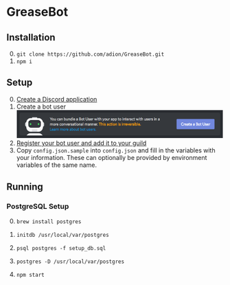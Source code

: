 # GreaseBot

## Installation
0. `git clone https://github.com/adion/GreaseBot.git`
0. `npm i`

## Setup
0. [Create a Discord application](https://discordapp.com/developers/applications/me)
0. Create a bot user
    ![Discord's Create a Bot User UI](docs/discord-create-bot.png)
0. [Register your bot user and add it to your guild](https://discordapp.com/developers/docs/topics/oauth2#bots)
0. Copy `config.json.sample` into `config.json` and fill in the variables with your information. These can optionally be provided by environment variables of the same name.

## Running

### PostgreSQL Setup
0. `brew install postgres`
0. `initdb /usr/local/var/postgres`
0. `psql postgres -f setup_db.sql`

0. `postgres -D /usr/local/var/postgres`
0. `npm start`
